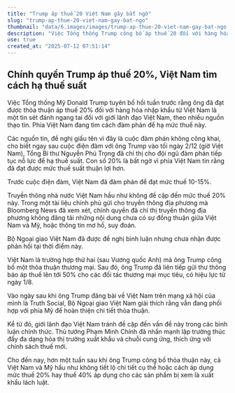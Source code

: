 ```yaml
---
title: "Trump áp thuế 20 Việt Nam gây bất ngờ"
slug: "trump-ap-thue-20-viet-nam-gay-bat-ngo"
thumbnail: "data/6.images/images/trump-ap-thue-20-viet-nam-gay-bat-ngo.webp"
description: "Việc Tổng thống Trump công bố áp thuế 20 đối với hàng hóa Việt Nam gây bất ngờ cho lãnh đạo Việt Nam, quốc gia đang tìm cách đàm phán hạ thuế suất."
use: true
created_at: "2025-07-12 07:51:14"
---
```


## Chính quyền Trump áp thuế 20%, Việt Nam tìm cách hạ thuế suất

Việc Tổng thống Mỹ Donald Trump tuyên bố hồi tuần trước rằng ông đã đạt được thỏa thuận áp thuế 20% đối với hàng hóa nhập khẩu từ Việt Nam là một tin sét đánh ngang tai đối với giới lãnh đạo Việt Nam, theo nhiều nguồn thạo tin. Phía Việt Nam đang tìm cách đàm phán để hạ mức thuế này.

Các nguồn tin, đề nghị giấu tên vì đây là cuộc đàm phán không công khai, cho biết ngay sau cuộc điện đàm với ông Trump vào tối ngày 2/12 (giờ Việt Nam), Tổng Bí thư Nguyễn Phú Trọng đã chỉ thị cho đội ngũ đàm phán tiếp tục nỗ lực để hạ thuế suất. Con số 20% là bất ngờ vì phía Việt Nam tin rằng đã đạt được mức thuế suất thuận lợi hơn.

Trước cuộc điện đàm, Việt Nam đã đàm phán để đạt mức thuế 10-15%.

Truyền thông nhà nước Việt Nam hầu như không đề cập đến mức thuế 20% này. Trong một tài liệu chính phủ gửi cho truyền thông địa phương mà Bloomberg News đã xem xét, chính quyền đã chỉ thị truyền thông địa phương không đăng tải những nội dung chưa có sự đồng thuận giữa Việt Nam và Mỹ, hoặc thông tin mơ hồ, suy đoán.

Bộ Ngoại giao Việt Nam đã được đề nghị bình luận nhưng chưa nhận được phản hồi tại thời điểm này.

Việt Nam là trường hợp thứ hai (sau Vương quốc Anh) mà ông Trump công bố một thỏa thuận thương mại. Sau đó, ông Trump đã liên tiếp gửi thư thông báo áp thuế lên tới 50% cho các đối tác thương mại mục tiêu, có hiệu lực từ ngày 1/8.

Vào ngày sau khi ông Trump đăng bài về Việt Nam trên mạng xã hội của mình là Truth Social, Bộ Ngoại giao Việt Nam giải thích rằng vẫn đang phối hợp với phía Mỹ để hoàn thiện chi tiết thỏa thuận.

Kể từ đó, giới lãnh đạo Việt Nam tránh đề cập đến vấn đề này trong các bình luận chính thức. Thủ tướng Phạm Minh Chính đã nhấn mạnh lập trường thúc đẩy đa dạng hóa thị trường xuất khẩu và chuỗi cung ứng, thích ứng với chính sách thuế mới.

Cho đến nay, hơn một tuần sau khi ông Trump công bố thỏa thuận này, cả Việt Nam và Mỹ hầu như không tiết lộ chi tiết cụ thể hoặc cách áp dụng mức thuế 20% hay thuế 40% áp dụng cho các sản phẩm bị xem là xuất khẩu lách luật.